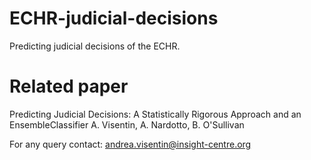 # ECHR-judicial-decisions
Predicting judicial decisions of the ECHR.

# Related paper 
Predicting Judicial Decisions: A Statistically Rigorous Approach and an EnsembleClassifier
A. Visentin, A. Nardotto, B. O'Sullivan

For any query contact: andrea.visentin@insight-centre.org
